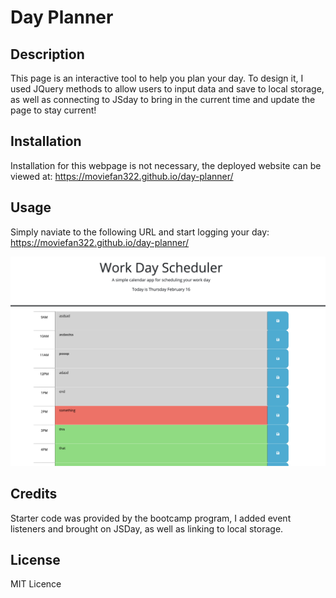 # Day Planner

## Description

This page is an interactive tool to help you plan your day. To design it, I used JQuery methods to allow users to input data and save to local storage, as well as connecting to JSday to bring in the current time and update the page to stay current!

## Installation

Installation for this webpage is not necessary, the deployed website can be viewed at: https://moviefan322.github.io/day-planner/

## Usage

Simply naviate to the following URL and start logging your day: https://moviefan322.github.io/day-planner/

![Screenshot of webpage](./Assets/screenshot.png)

## Credits

Starter code was provided by the bootcamp program, I added event listeners and brought on JSDay, as well as linking to local storage.

## License

MIT Licence
